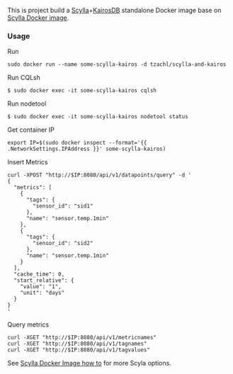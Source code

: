 This is project build a [Scylla](scylladb.com)+[KairosDB](kairosdb.github.io) standalone Docker image base on [Scylla Docker image](https://hub.docker.com/r/scylladb/scylla/).

### Usage

Run
```
sudo docker run --name some-scylla-kairos -d tzachl/scylla-and-kairos
```

Run CQLsh
```
$ sudo docker exec -it some-scylla-kairos cqlsh
```

Run nodetool
```
$ sudo docker exec -it some-scylla-kairos nodetool status
```

Get container IP

```
export IP=$(sudo docker inspect --format='{{ .NetworkSettings.IPAddress }}' some-scylla-kairos)
```

Insert Metrics
```
curl -XPOST "http://$IP:8080/api/v1/datapoints/query" -d '
{
  "metrics": [
    {
      "tags": {
        "sensor_id": "sid1"
      },
      "name": "sensor.temp.1min"
    },
    {
      "tags": {
        "sensor_id": "sid2"
      },
      "name": "sensor.temp.1min"
    }
  ],
  "cache_time": 0,
  "start_relative": {
    "value": "1",
    "unit": "days"
  }
}
'
```

Query metrics
```
curl -XGET "http://$IP:8080/api/v1/metricnames"
curl -XGET "http://$IP:8080/api/v1/tagnames"
curl -XGET "http://$IP:8080/api/v1/tagvalues"
```

See [Scylla Docker Image how to](https://hub.docker.com/r/scylladb/scylla/) for more Scyla options.
